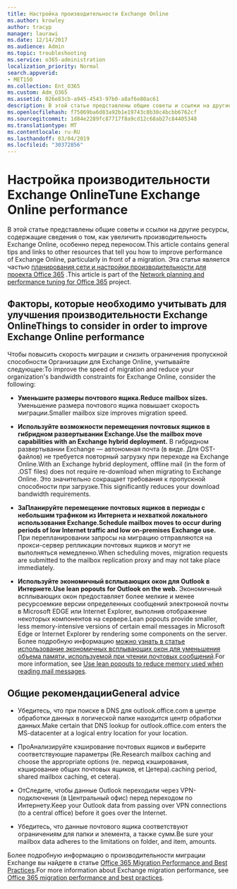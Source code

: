 ```yaml
---
title: Настройка производительности Exchange Online
ms.author: krowley
author: tracyp
manager: laurawi
ms.date: 12/14/2017
ms.audience: Admin
ms.topic: troubleshooting
ms.service: o365-administration
localization_priority: Normal
search.appverid:
- MET150
ms.collection: Ent_O365
ms.custom: Adm_O365
ms.assetid: 026e83cb-a945-4543-97b0-a8af6e80ac61
description: В этой статье представлены общие советы и ссылки на другие ресурсы, содержащие сведения о том, как увеличить производительность Exchange Online.
ms.openlocfilehash: f75869ba6d83a92b1e19743c8b38c4bcbb6762cf
ms.sourcegitcommit: 1d84e2289fc87717f8a9cd12c68ab27c84405348
ms.translationtype: MT
ms.contentlocale: ru-RU
ms.lasthandoff: 03/04/2019
ms.locfileid: "30372856"
---
```

# <a name="tune-exchange-online-performance"></a><span data-ttu-id="5f964-103">Настройка производительности Exchange Online</span><span class="sxs-lookup"><span data-stu-id="5f964-103">Tune Exchange Online performance</span></span>

<span data-ttu-id="5f964-104">В этой статье представлены общие советы и ссылки на другие ресурсы, содержащие сведения о том, как увеличить производительность Exchange Online, особенно перед переносом.</span><span class="sxs-lookup"><span data-stu-id="5f964-104">This article contains general tips and links to other resources that tell you how to improve performance of Exchange Online, particularly in front of a migration.</span></span> <span data-ttu-id="5f964-105">Эта статья является частью [планирования сети и настройки производительности для проекта Office 365](https://aka.ms/tune) .</span><span class="sxs-lookup"><span data-stu-id="5f964-105">This article is part of the [Network planning and performance tuning for Office 365](https://aka.ms/tune) project.</span></span>
   
## <a name="things-to-consider-in-order-to-improve-exchange-online-performance"></a><span data-ttu-id="5f964-106">Факторы, которые необходимо учитывать для улучшения производительности Exchange Online</span><span class="sxs-lookup"><span data-stu-id="5f964-106">Things to consider in order to improve Exchange Online performance</span></span>

<span data-ttu-id="5f964-107">Чтобы повысить скорость миграции и снизить ограничения пропускной способности Организации для Exchange Online, учитывайте следующее:</span><span class="sxs-lookup"><span data-stu-id="5f964-107">To improve the speed of migration and reduce your organization's bandwidth constraints for Exchange Online, consider the following:</span></span>
  
- <span data-ttu-id="5f964-108">**Уменьшите размеры почтового ящика.**</span><span class="sxs-lookup"><span data-stu-id="5f964-108">**Reduce mailbox sizes.**</span></span> <span data-ttu-id="5f964-109">Уменьшение размера почтового ящика повышает скорость миграции.</span><span class="sxs-lookup"><span data-stu-id="5f964-109">Smaller mailbox size improves migration speed.</span></span> 
    
- <span data-ttu-id="5f964-110">**Используйте возможности перемещения почтовых ящиков в гибридном развертывании Exchange.**</span><span class="sxs-lookup"><span data-stu-id="5f964-110">**Use the mailbox move capabilities with an Exchange hybrid deployment.**</span></span> <span data-ttu-id="5f964-111">В гибридном развертывании Exchange — автономная почта (в виде. Для OST-файлов) не требуется повторный загрузку при переходе на Exchange Online.</span><span class="sxs-lookup"><span data-stu-id="5f964-111">With an Exchange hybrid deployment, offline mail (in the form of .OST files) does not require re-download when migrating to Exchange Online.</span></span> <span data-ttu-id="5f964-112">Это значительно сокращает требования к пропускной способности при загрузке.</span><span class="sxs-lookup"><span data-stu-id="5f964-112">This significantly reduces your download bandwidth requirements.</span></span> 
    
- <span data-ttu-id="5f964-113">**ЗаПланируйте перемещение почтовых ящиков в периоды с небольшим трафиком из Интернета и нехваткой локального использования Exchange.**</span><span class="sxs-lookup"><span data-stu-id="5f964-113">**Schedule mailbox moves to occur during periods of low Internet traffic and low on-premises Exchange use.**</span></span> <span data-ttu-id="5f964-114">При перепланировании запросы на миграцию отправляются на прокси-сервер репликации почтовых ящиков и могут не выполняться немедленно.</span><span class="sxs-lookup"><span data-stu-id="5f964-114">When scheduling moves, migration requests are submitted to the mailbox replication proxy and may not take place immediately.</span></span> 
    
- <span data-ttu-id="5f964-115">**Используйте экономичный всплывающих окон для Outlook в Интернете.**</span><span class="sxs-lookup"><span data-stu-id="5f964-115">**Use lean popouts for Outlook on the web.**</span></span> <span data-ttu-id="5f964-116">Экономичный всплывающих окон предоставляет более мелкие и менее ресурсоемкие версии определенных сообщений электронной почты в Microsoft EDGE или Internet Explorer, выполнив отображение некоторых компонентов на сервере.</span><span class="sxs-lookup"><span data-stu-id="5f964-116">Lean popouts provide smaller, less memory-intensive versions of certain email messages in Microsoft Edge or Internet Explorer by rendering some components on the server.</span></span> <span data-ttu-id="5f964-117">Более подробную информацию [можно узнать в статье использование экономичных всплывающих окон для уменьшения объема памяти, используемой при чтении почтовых сообщений](https://support.office.com/article/a6d6ba01-2562-4c3d-a8f1-78748dd506cf).</span><span class="sxs-lookup"><span data-stu-id="5f964-117">For more information, see [Use lean popouts to reduce memory used when reading mail messages](https://support.office.com/article/a6d6ba01-2562-4c3d-a8f1-78748dd506cf).</span></span>


## <a name="general-advice"></a><span data-ttu-id="5f964-118">Общие рекомендации</span><span class="sxs-lookup"><span data-stu-id="5f964-118">General advice</span></span>

- <span data-ttu-id="5f964-119">Убедитесь, что при поиске в DNS для outlook.office.com в центре обработки данных в логической папке находится центр обработки данных.</span><span class="sxs-lookup"><span data-stu-id="5f964-119">Make certain that DNS lookup for outlook.office.com enters the MS-datacenter at a logical entry location for your location.</span></span>

- <span data-ttu-id="5f964-120">ПроАнализируйте кэширование почтовых ящиков и выберите соответствующие параметры (Re.</span><span class="sxs-lookup"><span data-stu-id="5f964-120">Research mailbox caching and choose the appropriate options (re.</span></span> <span data-ttu-id="5f964-121">период кэширования, кэширование общих почтовых ящиков, et Цетера).</span><span class="sxs-lookup"><span data-stu-id="5f964-121">caching period, shared mailbox caching, et cetera).</span></span>

- <span data-ttu-id="5f964-122">ОтСледите, чтобы данные Outlook переходили через VPN-подключения (в Центральный офис) перед переходом по Интернету.</span><span class="sxs-lookup"><span data-stu-id="5f964-122">Keep your Outlook data from passing over VPN connections (to a central office) before it goes over the Internet.</span></span>

- <span data-ttu-id="5f964-123">Убедитесь, что данные почтового ящика соответствуют ограничениям для папки и элемента, а также сумм.</span><span class="sxs-lookup"><span data-stu-id="5f964-123">Be sure your mailbox data adheres to the limitations on folder, and item, amounts.</span></span>
    
<span data-ttu-id="5f964-124">Более подробную информацию о производительности миграции Exchange вы найдете в статье [Office 365 Migration Performance and Best Practices](https://support.office.com/article/d9acb371-fd6c-4c14-aa8e-db5cbe39aa57).</span><span class="sxs-lookup"><span data-stu-id="5f964-124">For more information about Exchange migration performance, see [Office 365 migration performance and best practices](https://support.office.com/article/d9acb371-fd6c-4c14-aa8e-db5cbe39aa57).</span></span>
  

